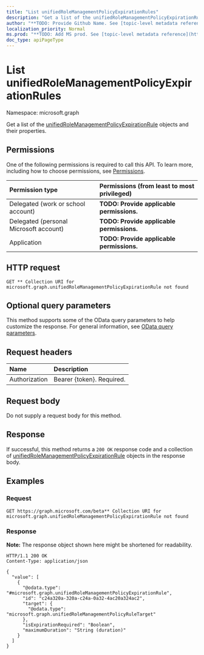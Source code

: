 ```yaml
---
title: "List unifiedRoleManagementPolicyExpirationRules"
description: "Get a list of the unifiedRoleManagementPolicyExpirationRule objects and their properties."
author: "**TODO: Provide Github Name. See [topic-level metadata reference](https://msgo.azurewebsites.net/add/document/guidelines/metadata.html#topic-level-metadata)**"
localization_priority: Normal
ms.prod: "**TODO: Add MS prod. See [topic-level metadata reference](https://msgo.azurewebsites.net/add/document/guidelines/metadata.html#topic-level-metadata)**"
doc_type: apiPageType
---
```


# List unifiedRoleManagementPolicyExpirationRules
Namespace: microsoft.graph

Get a list of the [unifiedRoleManagementPolicyExpirationRule](../resources/unifiedrolemanagementpolicyexpirationrule.md) objects and their properties.

## Permissions
One of the following permissions is required to call this API. To learn more, including how to choose permissions, see [Permissions](/graph/permissions-reference).

|Permission type|Permissions (from least to most privileged)|
|:---|:---|
|Delegated (work or school account)|**TODO: Provide applicable permissions.**|
|Delegated (personal Microsoft account)|**TODO: Provide applicable permissions.**|
|Application|**TODO: Provide applicable permissions.**|

## HTTP request

<!-- {
  "blockType": "ignored"
}
-->
``` http
GET ** Collection URI for microsoft.graph.unifiedRoleManagementPolicyExpirationRule not found
```

## Optional query parameters
This method supports some of the OData query parameters to help customize the response. For general information, see [OData query parameters](/graph/query-parameters).

## Request headers
|Name|Description|
|:---|:---|
|Authorization|Bearer {token}. Required.|

## Request body
Do not supply a request body for this method.

## Response

If successful, this method returns a `200 OK` response code and a collection of [unifiedRoleManagementPolicyExpirationRule](../resources/unifiedrolemanagementpolicyexpirationrule.md) objects in the response body.

## Examples

### Request
<!-- {
  "blockType": "request",
  "name": "list_unifiedrolemanagementpolicyexpirationrule"
}
-->
``` http
GET https://graph.microsoft.com/beta** Collection URI for microsoft.graph.unifiedRoleManagementPolicyExpirationRule not found
```


### Response
**Note:** The response object shown here might be shortened for readability.
<!-- {
  "blockType": "response",
  "truncated": true,
  "@odata.type": "Collection(microsoft.graph.unifiedRoleManagementPolicyExpirationRule)"
}
-->
``` http
HTTP/1.1 200 OK
Content-Type: application/json

{
  "value": [
    {
      "@odata.type": "#microsoft.graph.unifiedRoleManagementPolicyExpirationRule",
      "id": "c24a320a-320a-c24a-0a32-4ac20a324ac2",
      "target": {
        "@odata.type": "microsoft.graph.unifiedRoleManagementPolicyRuleTarget"
      },
      "isExpirationRequired": "Boolean",
      "maximumDuration": "String (duration)"
    }
  ]
}
```

